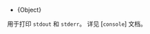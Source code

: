 <!-- YAML
added: v0.1.100
-->

<!-- type=global -->

* {Object}

用于打印 `stdout` 和 `stderr`。
详见 [`console`] 文档。

